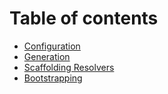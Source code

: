 # Table of contents

* [Configuration](./configuration.md)
* [Generation](./generation.md)
* [Scaffolding Resolvers](./scaffolding-resolvers.md)
* [Bootstrapping](./bootstrapping.md)